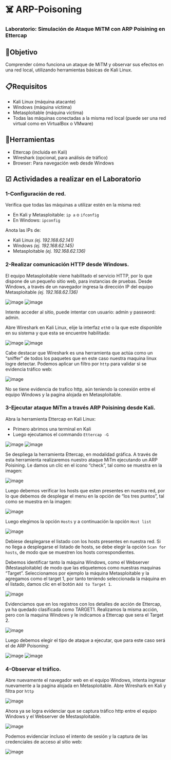 # ☠️ ARP-Poisoning
### **Laboratorio: Simulación de Ataque MiTM con ARP Poisining en Ettercap**


## 🎯Objetivo
Comprender cómo funciona un ataque de MiTM y observar sus efectos en una red local, utilizando herramientas básicas de Kali Linux.

## 📋Requisitos
-	Kali Linux (máquina atacante)
-	Windows (máquina víctima)
-	Metasploitable (máquina víctima)
-	Todas las máquinas conectadas a la misma red local (puede ser una red virtual como en VirtualBox o VMware)

## 🔧Herramientas
-	Ettercap (incluida en Kali)
-	Wireshark (opcional, para análisis de tráfico)
-	Browser: Para navegación web desde Windows

## ☑ Actividades a realizar en el Laboratorio
### 1-Configuración de red.
Verifica que todas las máquinas a utilizar estén en la misma red:
- En Kali y Metasploitable: `ip a` o `ifconfig`
- En Windows: `ipconfig`

Anota las IPs de:
- Kali Linux *(ej. 192.168.62.141)*
- Windows *(ej. 192.168.62.145)*
- Metasploitable *(ej. 192.168.62.136)*

### 2-Realizar comunicación HTTP desde Windows.
El equipo Metasploitable viene habilitado el servicio HTTP, por lo que dispone de un pequeño sitio web, para instancias de pruebas.
Desde Windows, a través de un navegador ingresa la dirección IP del equipo Metasploitable *(ej. 192.168.62.136)*

![image](https://github.com/user-attachments/assets/f1cf062e-4038-438f-8a85-f924a9540653)
![image](https://github.com/user-attachments/assets/eba21a05-5b58-4e69-b88a-ee4f43e6081f)

Intente acceder al sitio, puede intentar con usuario: admin y password: admin.

Abre Wireshark en Kali Linux, elije la interfaz `eth0` o la que este disponible en su sistema y que esta se encuentre habilitada:

![image](https://github.com/user-attachments/assets/b92315c6-1a24-4345-a833-ebcbf08b2195)
![image](https://github.com/user-attachments/assets/151da619-0ffd-416d-9b2f-ab37bb4818e8)


Cabe destacar que Wireshark es una herramienta que actúa como un “sniffer” de todos los paquetes que en este caso nuestra maquina linux logre detectar.
Podemos aplicar un filtro por `http` para validar si se evidencia tráfico web:

![image](https://github.com/user-attachments/assets/26c44a95-7804-4248-a070-b37044e2e065)

No se tiene evidencia de trafico http, aún teniendo la conexión entre el equipo Windows y la pagina alojada en Metasploitable.


### 3-Ejecutar ataque MiTm a través ARP Poisining desde Kali.
Abra la herramienta Ettercap en Kali Linux:
- Primero abrimos una terminal en Kali 
- Luego ejecutamos el commando `Ettercap -G`

![image](https://github.com/user-attachments/assets/58de8260-aa7c-453f-8c46-5f8b921105bd)
![image](https://github.com/user-attachments/assets/29db702a-758e-4eb0-8303-83e309c848b7)

Se despliega la herramienta Ettercap, en modalidad gráfica. A través de esta herramienta realizaremos nuestro ataque MiTm ejecutando un ARP Poisining.
Le damos un clic en el icono “check”, tal como se muestra en la imagen:

![image](https://github.com/user-attachments/assets/0bf7558f-5335-4b49-af41-cf2a3f6b5948)

Luego debemos verificar los hosts que esten presentes en nuestra red, por lo que debemos de desplegar el menu en la opción de “los tres puntos”, tal como se muestra en la imagen:

![image](https://github.com/user-attachments/assets/bce4945d-255a-491b-87e4-d6f08057a13e)

Luego elegimos la opción `Hosts` y a continuación la opción `Host list`

![image](https://github.com/user-attachments/assets/dd137f08-0c66-4ab0-9367-232099d0ace9)

Debiese desplegarse el listado con los hosts presentes en nuestra red. Si no llega a desplegarse el listado de hosts, se debe elegir la opción `Scan for hosts`, de modo que se muestren los hosts correspondientes.

Debemos identificar tanto la máquina Windows, como el Webserver (Mestasploitable) de modo que las etiquetemos como nuestras maquinas “Target”.
Seleccionamos por ejemplo la máquina Metasploitable y la agregamos como el target 1, por tanto teniendo seleccionada la máquina en el listado, damos clic en el botón `Add to Target 1`.

![image](https://github.com/user-attachments/assets/6e190713-087c-4ea1-9913-c17da6fa8636)

Evidenciamos que en los registros con los detalles de acción de Ettercap, ya ha quedado clasificada como TARGET1.
Realizamos la misma acción, pero con la maquina Windows y le indicamos a Ettercap que sera el Target 2.

![image](https://github.com/user-attachments/assets/880ab7fc-b7d8-4546-a27c-fc9df2e74916)

Luego debemos elegir el tipo de ataque a ejecutar, que para este caso será el de ARP Poisoning:

![image](https://github.com/user-attachments/assets/4c2d58c4-841b-447a-a0dc-ab79c760b8ff)
![image](https://github.com/user-attachments/assets/e60a4f96-0194-422e-821e-9333f95a767c)

### 4-Observar el tráfico.
Abre nuevamente el navegador web en el equipo Windows, intenta ingresar nuevamente a la pagina alojada en Metasploitable.
Abre Wireshark en Kali y filtra por `http`

![image](https://github.com/user-attachments/assets/718d4685-6922-439d-8a77-81ed1126cae7)

Ahora ya se logra evidenciar que se captura tráfico http entre el equipo Windows y el Webserver de Mestasploitable.

![image](https://github.com/user-attachments/assets/00f739ef-821e-4fc6-9b7b-8f8402101822)

Podemos evidenciar incluso el intento de sesión y la captura de las credenciales de acceso al sitio web:

![image](https://github.com/user-attachments/assets/ce45af8a-0f36-4de6-a118-87013f53ab81)



















